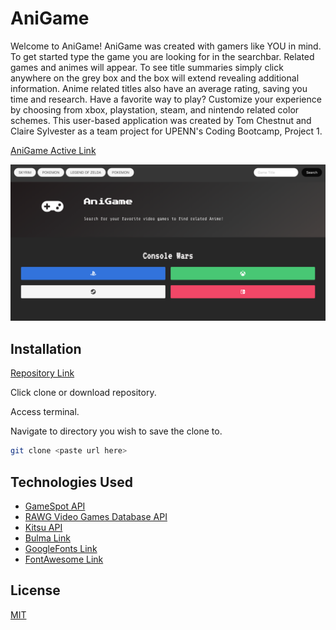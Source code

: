 # AniGame

Welcome to AniGame! AniGame was created with gamers like YOU in mind. To get started type the game you are looking for in the searchbar. Related games and animes will appear. To see title summaries simply click anywhere on the grey box and the box will extend revealing additional information. Anime related titles also have an average rating, saving you time and research. Have a favorite way to play? Customize your experience by choosing from xbox, playstation, steam, and nintendo related color schemes. This user-based application was created by Tom Chestnut and Claire Sylvester as a team project for UPENN's Coding Bootcamp, Project 1.

[AniGame Active Link](https://cfsylvester.github.io/AniGame/)


![AniGame Homepage](./assets/images/AniGame-homepage.png)

## Installation

[Repository Link](https://github.com/CFsylvester/AniGame)

Click clone or download repository. 

Access terminal.  

Navigate to directory you wish to save the clone to.  

```bash
git clone <paste url here>
```


## Technologies Used

* [GameSpot API](https://www.gamespot.com/api/)
* [RAWG Video Games Database API](https://api.rawg.io/docs/)
* [Kitsu API](https://kitsu.docs.apiary.io/)
* [Bulma Link](https://bulma.io/) 
* [GoogleFonts Link](https://fonts.google.com/)
* [FontAwesome Link](https://fontawesome.com/)

## License 
[MIT](./LICENSE)
